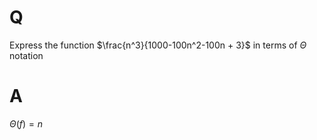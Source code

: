 # Q
Express the function $\frac{n^3}{1000-100n^2-100n + 3}$ in terms of $\Theta$ notation

# A

$\Theta(f) = n$
